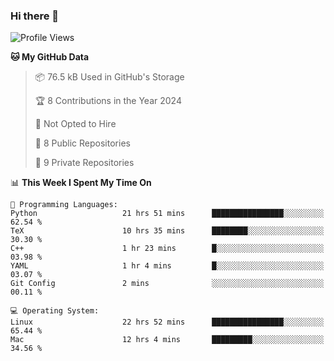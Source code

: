 ### Hi there 👋

<!--
**huayuan4396/huayuan4396** is a ✨ _special_ ✨ repository because its `README.md` (this file) appears on your GitHub profile.

Here are some ideas to get you started:

- 🔭 I’m currently working on ...
- 🌱 I’m currently learning ...
- 👯 I’m looking to collaborate on ...
- 🤔 I’m looking for help with ...
- 💬 Ask me about ...
- 📫 How to reach me: ...
- 😄 Pronouns: ...
- ⚡ Fun fact: ...
-->

<!--START_SECTION:waka-->
![Profile Views](http://img.shields.io/badge/Profile%20Views-18-blue)

**🐱 My GitHub Data** 

> 📦 76.5 kB Used in GitHub's Storage 
 > 
> 🏆 8 Contributions in the Year 2024
 > 
> 🚫 Not Opted to Hire
 > 
> 📜 8 Public Repositories 
 > 
> 🔑 9 Private Repositories 
 > 
📊 **This Week I Spent My Time On** 

```text
💬 Programming Languages: 
Python                   21 hrs 51 mins      ████████████████░░░░░░░░░   62.54 % 
TeX                      10 hrs 35 mins      ████████░░░░░░░░░░░░░░░░░   30.30 % 
C++                      1 hr 23 mins        █░░░░░░░░░░░░░░░░░░░░░░░░   03.98 % 
YAML                     1 hr 4 mins         █░░░░░░░░░░░░░░░░░░░░░░░░   03.07 % 
Git Config               2 mins              ░░░░░░░░░░░░░░░░░░░░░░░░░   00.11 % 

💻 Operating System: 
Linux                    22 hrs 52 mins      ████████████████░░░░░░░░░   65.44 % 
Mac                      12 hrs 4 mins       █████████░░░░░░░░░░░░░░░░   34.56 % 
```


<!--END_SECTION:waka-->

